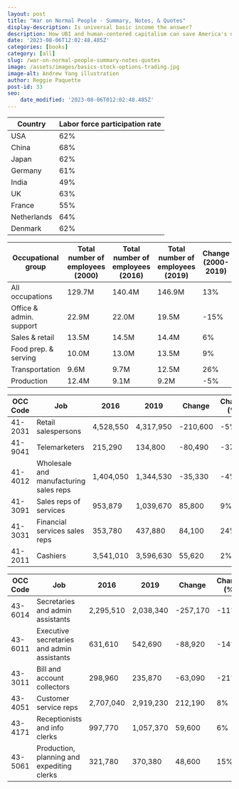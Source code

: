 ```yaml
---
layout: post
title: "War on Normal People - Summary, Notes, & Quotes"
display-description: Is universal basic income the answer?
description: How UBI and human-centered capitalism can save America's deteriorating quality of life.
date: '2023-08-06T12:02:48.485Z'
categories: [books]
category: [all]
slug: /war-on-normal-people-summary-notes-quotes
image: /assets/images/basics-stock-options-trading.jpg
image-alt: Andrew Yang illustration
author: Reggie Paquette
post-id: 33
seo:
    date_modified: '2023-08-06T012:02:48.485Z'
---
```



| Country     | Labor force participation rate |
|-------------|--------------------------------|
| USA         | 62%                            |
| China       | 68%                            |
| Japan       | 62%                            |
| Germany     | 61%                            |
| India       | 49%                            |
| UK          | 63%                            |
| France      | 55%                            |
| Netherlands | 64%                            |
| Denmark     | 62%                            |



| Occupational group      | Total number of employees (2000) | Total number of employees (2016) | Total number of employees (2019) | Change (2000-2019) | Change (2016-2019) |
|-------------------------|----------------------------------|----------------------------------|----------------------------------|--------------------|--------------------|
| All occupations         | 129.7M                           | 140.4M                           | 146.9M                           | 13%                | 5%                 |
| Office & admin. support | 22.9M                            | 22.0M                            | 19.5M                            | -15%               | -11%               |
| Sales & retail          | 13.5M                            | 14.5M                            | 14.4M                            | 6%                 | -1%                |
| Food prep. & serving    | 10.0M                            | 13.0M                            | 13.5M                            | 9%                 | 4%                 |
| Transportation          | 9.6M                             | 9.7M                             | 12.5M                            | 26%                | 29%                |
| Production              | 12.4M                            | 9.1M                             | 9.2M                             | -5%                | 1%                 |



| OCC Code | Job                                    | 2016      | 2019      | Change   | Change (%) |
|----------|----------------------------------------|-----------|-----------|----------|------------|
| 41-2031  | Retail salespersons                    | 4,528,550 | 4,317,950 | -210,600 | -5%        |
| 41-9041  | Telemarketers                          | 215,290   | 134,800   | -80,490  | -37%       |
| 41-4012  | Wholesale and manufacturing sales reps | 1,404,050 | 1,344,530 | -35,330  | -4%        |
| 41-3091  | Sales reps of services                 | 953,879   | 1,039,670 | 85,800   | 9%         |
| 41-3031  | Financial services sales reps          | 353,780   | 437,880   | 84,100   | 24%        |
| 41-2011  | Cashiers                               | 3,541,010 | 3,596,630 | 55,620   | 2%         |


| OCC Code | Job                                        | 2016      | 2019      | Change   | Change (%) |
|----------|--------------------------------------------|-----------|-----------|----------|------------|
| 43-6014  | Secretaries and admin assistants           | 2,295,510 | 2,038,340 | -257,170 | -11%       |
| 43-6011  | Executive secretaries and admin assistants | 631,610   | 542,690   | -88,920  | -14%       |
| 43-3011  | Bill and account collectors                | 298,960   | 235,870   | -63,090  | -21%       |
| 43-4051  | Customer service reps                      | 2,707,040 | 2,919,230 | 212,190  | 8%         |
| 43-4171  | Receptionists and info clerks              | 997,770   | 1,057,370 | 59,600   | 6%         |
| 43-5061  | Production, planning and expediting clerks | 321,780   | 370,380   | 48,600   | 15%        |



